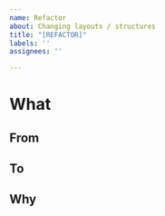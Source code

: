 ```yaml
---
name: Refactor
about: Changing layouts / structures
title: "[REFACTOR]"
labels: ''
assignees: ''

---
```


# What

## From

## To

## Why
